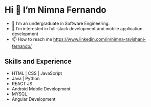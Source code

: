 <h1> Hi 👋  I’m Nimna Fernando </h1>

- 🌱 I’m an undergraduate in Software Engineering.
- 👀 I’m interested in full-stack development and mobile application development
- 📫 How to reach me https://www.linkedin.com/in/nimna-ravishani-fernando/

<h2>Skills and Experience</h2>

<ul>
  <li> HTML | CSS | JavaScript </li>
  <li> Java | Python</li>
  <li> REACT JS </li>
  <li> Android Mobile Development </li>
  <li> MYSQL</li>
  <li> Angular Development</li>
 </ul 


<!---
nimnafernando/nimnafernando is a ✨ special ✨ repository because its `README.md` (this file) appears on your GitHub profile.
You can click the Preview link to take a look at your changes.
--->
